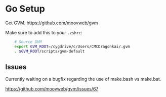 Go Setup
========

Get GVM. https://github.com/moovweb/gvm

Make sure to add this to your `.zshrc`:

```sh
    # Source GVM
    export GVM_ROOT=/cygdrive/c/Users/CMCDragonkai/.gvm
    . $GVM_ROOT/scripts/gvm-default
```

Issues
------

Currently waiting on a bugfix regarding the use of make.bash vs make.bat.

https://github.com/moovweb/gvm/issues/67